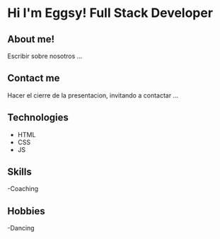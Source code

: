 # Hi I'm Eggsy! Full Stack Developer

## About me!

Escribir sobre nosotros ...

## Contact me

Hacer el cierre de la presentacion, invitando a contactar ... 

## Technologies

- HTML
- CSS
- JS


## Skills

-Coaching 

## Hobbies 

-Dancing 


